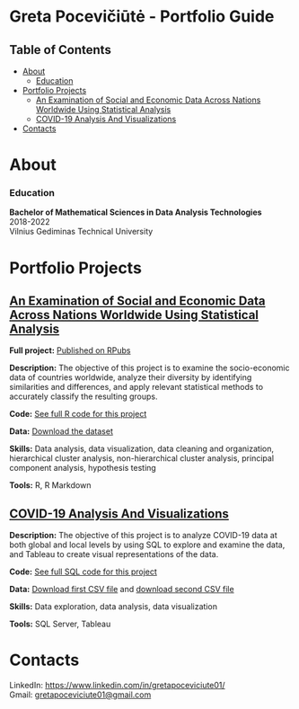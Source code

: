 # Greta Pocevičiūtė - Portfolio Guide



## Table of Contents
* [About](#about)
  - [Education](#education)
* [Portfolio Projects](#portfolio-projects)
  - [An Examination of Social and Economic Data Across Nations Worldwide Using Statistical Analysis](#an-examination-of-social-and-economic-data-across-nations-worldwide-using-statistical-analysis)
  - [COVID-19 Analysis And Visualizations](#covid-19-analysis-and-visualizations)
* [Contacts](#contacts)


# About

### Education

**Bachelor of Mathematical Sciences in Data Analysis Technologies**<br>
2018-2022<br>
Vilnius Gediminas Technical University

# Portfolio Projects

## [An Examination of Social and Economic Data Across Nations Worldwide Using Statistical Analysis](https://github.com/gretapoc/Socio-Economic-Analysis-of-Countries-Worldwide)

**Full project:** [Published on RPubs](https://rpubs.com/Gretapoc/Socio-Economic-Analysis-of-Countries)

**Description:** The objective of this project is to examine the socio-economic data of countries worldwide, analyze their diversity by identifying similarities and differences, and apply relevant statistical methods to accurately classify the resulting groups.

**Code:** [See full R code for this project](https://github.com/gretapoc/Socio-Economic-Analysis-of-Countries-Worldwide/blob/main/code.R)

**Data:** [Download the dataset](https://github.com/gretapoc/Socio-Economic-Analysis-of-Countries-Worldwide/blob/main/Data.xlsx)

**Skills:** Data analysis, data visualization, data cleaning and organization, hierarchical cluster analysis, non-hierarchical cluster analysis, principal component analysis, hypothesis testing

**Tools:** R, R Markdown


## [COVID-19 Analysis And Visualizations](https://github.com/gretapoc/COVID-19-Analysis-And-Visualizations)

**Description:** The objective of this project is to analyze COVID-19 data at both global and local levels by using SQL to explore and examine the data, and Tableau to create visual representations of the data.

**Code:** [See full SQL code for this project](https://github.com/gretapoc/COVID-19-Analysis-And-Visualizations/blob/main/COVID-19%20Analysis.sql)

**Data:** [Download first CSV file](https://github.com/gretapoc/COVID-19-Analysis-And-Visualizations/blob/main/covid_deaths.csv) and [download second CSV file](https://github.com/gretapoc/COVID-19-Analysis-And-Visualizations/blob/main/covid_vaccinations.csv)

**Skills:** Data exploration, data analysis, data visualization

**Tools:** SQL Server, Tableau


# Contacts

LinkedIn: https://www.linkedin.com/in/gretapoceviciute01/<br>
Gmail: gretapoceviciute01@gmail.com

